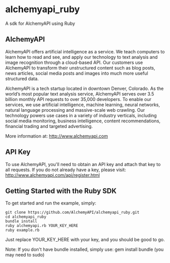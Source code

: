 # alchemyapi_ruby #

A sdk for AlchemyAPI using Ruby


## AlchemyAPI ##

AlchemyAPI offers artificial intelligence as a service. We teach computers to learn how to read and see, and apply our technology to text analysis and image recognition through a cloud-based API. Our customers use AlchemyAPI to transform their unstructured content such as blog posts, news articles, social media posts and images into much more useful structured data. 

AlchemyAPI is a tech startup located in downtown Denver, Colorado. As the world’s most popular text analysis service, AlchemyAPI serves over 3.5 billion monthly API requests to over 35,000 developers. To enable our services, we use artificial intelligence, machine learning, neural networks, natural language processing and massive-scale web crawling. Our technology powers use cases in a variety of industry verticals, including social media monitoring, business intelligence, content recommendations, financial trading and targeted advertising.

More information at: http://www.alchemyapi.com



## API Key ##

To use AlchemyAPI, you'll need to obtain an API key and attach that key to all requests. If you do not already have a key, please visit: http://www.alchemyapi.com/api/register.html



## Getting Started with the Ruby SDK ##

To get started and run the example, simply:

	git clone https://github.com/AlchemyAPI/alchemyapi_ruby.git
	cd alchemyapi_ruby
	bundle install
	ruby alchemyapi.rb YOUR_KEY_HERE
	ruby example.rb


Just replace YOUR_KEY_HERE with your key, and you should be good to go.

Note: If you don't have bundle installed, simply use: gem install bundle (you may need to sudo)
	
	

